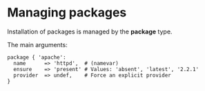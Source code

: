   
     
     
           
       
<h1>Managing packages</h1>
       
                            
<p>Installation of packages is managed by the <strong>package</strong> type.</p>
<p>The main arguments:</p> 
<pre class=" code"><code><span class="java_keyword">package</span><span class="java_plain">&nbsp;</span><span class="java_separator">{</span><span class="java_plain">&nbsp;</span><span class="java_literal">'apache'</span><span class="java_operator">:</span><span class="java_plain"></span>
<span class="java_plain">&nbsp;&nbsp;name&nbsp;&nbsp;&nbsp;&nbsp;&nbsp;&nbsp;</span><span class="java_operator">=&gt;</span><span class="java_plain">&nbsp;</span><span class="java_literal">'httpd'</span><span class="java_separator">,</span><span class="java_plain">&nbsp;&nbsp;#&nbsp;</span><span class="java_separator">(</span><span class="java_plain">namevar</span><span class="java_separator">)</span><span class="java_plain"></span>
<span class="java_plain">&nbsp;&nbsp;ensure&nbsp;&nbsp;&nbsp;&nbsp;</span><span class="java_operator">=&gt;</span><span class="java_plain">&nbsp;</span><span class="java_literal">'present'</span><span class="java_plain">&nbsp;#&nbsp;</span><span class="java_type">Values</span><span class="java_operator">:</span><span class="java_plain">&nbsp;</span><span class="java_literal">'absent'</span><span class="java_separator">,</span><span class="java_plain">&nbsp;</span><span class="java_literal">'latest'</span><span class="java_separator">,</span><span class="java_plain">&nbsp;</span><span class="java_literal">'2.2.1'</span><span class="java_plain"></span>
<span class="java_plain">&nbsp;&nbsp;provider&nbsp;&nbsp;</span><span class="java_operator">=&gt;</span><span class="java_plain">&nbsp;undef</span><span class="java_separator">,</span><span class="java_plain">&nbsp;&nbsp;&nbsp;&nbsp;#&nbsp;</span><span class="java_type">Force</span><span class="java_plain">&nbsp;an&nbsp;explicit&nbsp;provider</span>
<span class="java_separator">}</span><span class="java_plain"></span></code></pre>

